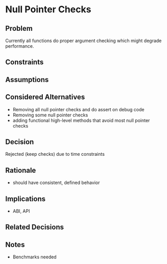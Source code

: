 # Null Pointer Checks

## Problem

Currently all functions do proper argument checking which might degrade
performance.

## Constraints

## Assumptions

## Considered Alternatives

- Removing all null pointer checks and do assert on debug code
- Removing some null pointer checks
- adding functional high-level methods that avoid most null pointer checks

## Decision

Rejected (keep checks) due to time constraints

## Rationale

- should have consistent, defined behavior

## Implications

- ABI, API

## Related Decisions

## Notes

- Benchmarks needed
